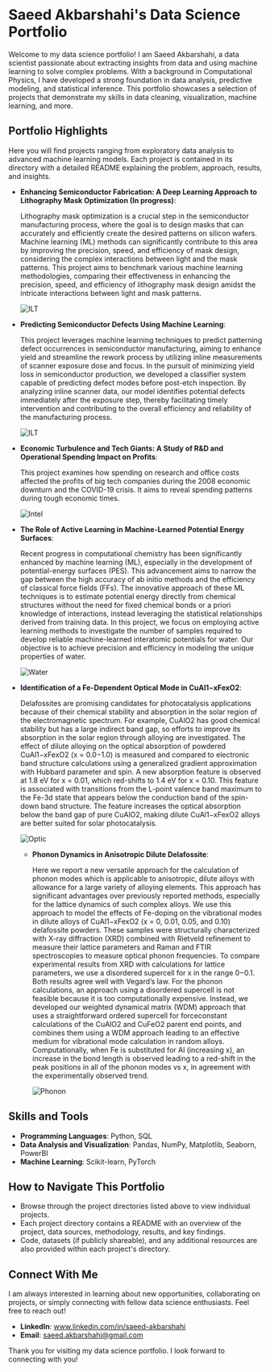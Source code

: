 # Saeed Akbarshahi's Data Science Portfolio

Welcome to my data science portfolio! I am Saeed Akbarshahi, a data scientist passionate about extracting insights from data and using machine learning to solve complex problems. With a background in Computational Physics, I have developed a strong foundation in data analysis, predictive modeling, and statistical inference. This portfolio showcases a selection of projects that demonstrate my skills in data cleaning, visualization, machine learning, and more.

## Portfolio Highlights

Here you will find projects ranging from exploratory data analysis to advanced machine learning models. Each project is contained in its directory with a detailed README explaining the problem, approach, results, and insights.
- **Enhancing Semiconductor Fabrication: A Deep Learning Approach to Lithography Mask Optimization (In progress)**:

    Lithography mask optimization is a crucial step in the semiconductor manufacturing process, where the goal is to design masks that can accurately and efficiently create the desired patterns on silicon wafers. Machine learning (ML) methods can significantly contribute to this area by improving the precision, speed, and efficiency of mask design, considering the complex interactions between light and the mask patterns. This project aims to benchmark various machine learning methodologies, comparing their effectiveness in enhancing the precision, speed, and efficiency of lithography mask design amidst the intricate interactions between light and mask patterns.
  
    ![ILT](/img/optimized_masks_comparison.png)
- **Predicting Semiconductor Defects Using Machine Learning**:
  
    This project leverages machine learning techniques to predict patterning defect occurrences in semiconductor manufacturing, aiming to enhance yield and streamline the rework process by utilizing inline measurements of scanner exposure dose and focus. In the pursuit of minimizing yield loss in semiconductor production, we developed a classifier system capable of predicting defect modes before post-etch inspection. By analyzing inline scanner data, our model identifies potential defects immediately after the exposure step, thereby facilitating timely intervention and contributing to the overall efficiency and reliability of the manufacturing process.
  
    ![ILT](/img/DecisionBoundarySVM.png)  
- **Economic Turbulence and Tech Giants: A Study of R&D and Operational Spending Impact on Profits**:

    This project examines how spending on research and office costs affected the profits of big tech companies during the 2008 economic downturn and the COVID-19 crisis. It aims to reveal spending patterns during tough economic times.
  
    ![Intel](/img/Correlation_of_R&D,MG&A_Expenses_with_Net_Income.png)

- **The Role of Active Learning in Machine-Learned Potential Energy Surfaces**:

    Recent progress in computational chemistry has been significantly enhanced by machine learning (ML), especially in the development of potential-energy surfaces (PES). This advancement aims to narrow the gap between the high accuracy of ab initio methods and the efficiency of classical force fields (FFs). The innovative approach of these ML techniques is to estimate potential energy directly from chemical structures without the need for fixed chemical bonds or a priori knowledge of interactions, instead leveraging the statistical relationships derived from training data. In this project, we focus on employing active learning methods to investigate the number of samples required to develop reliable machine-learned interatomic potentials for water. Our objective is to achieve precision and efficiency in modeling the unique properties of water.
  
    ![Water](/img/Picture1.png)    

- **Identification of a Fe-Dependent Optical Mode in CuAl1−xFexO2**:

    Delafossites are promising candidates for photocatalysis applications because of their chemical
stability and absorption in the solar region of the electromagnetic spectrum. For example, CuAlO2 has good
chemical stability but has a large indirect band gap, so efforts to improve its absorption in the solar region
through alloying are investigated. The effect of dilute alloying on the optical absorption of powdered
CuAl1−xFexO2 (x = 0.0−1.0) is measured and compared to electronic band structure calculations using a
generalized gradient approximation with Hubbard parameter and spin. A new absorption feature is observed at 1.8
eV for x = 0.01, which red-shifts to 1.4 eV for x = 0.10. This feature is associated with transitions from the L-point
valence band maximum to the Fe-3d state that appears below the conduction band of the spin-down band
structure. The feature increases the optical absorption below the band gap of pure CuAlO2, making dilute
CuAl1−xFexO2 alloys are better suited for solar photocatalysis.

    ![Optic](/img/OpticalBand.png)

  - **Phonon Dynamics in Anisotropic Dilute Delafossite**:

    Here we report a new versatile approach for the calculation of phonon modes which is applicable to anisotropic, dilute alloys with allowance for a large variety of alloying elements. This approach has significant advantages over previously reported methods, especially for the lattice dynamics of such complex alloys. We use this approach to model the effects of Fe-doping on the vibrational modes in dilute alloys of CuAl1−xFexO2 (x = 0, 0.01, 0.05, and 0.10) delafossite powders. These samples were structurally characterized with X-ray diffraction (XRD) combined with Rietveld refinement to measure their lattice parameters and Raman and FTIR spectroscopies to measure optical phonon frequencies. To compare experimental results from XRD with calculations for lattice parameters, we use a disordered supercell for x in the range 0−0.1. Both results agree well with Vegard’s law. For the phonon calculations, an approach using a disordered supercell is not feasible because it is too computationally expensive. Instead, we developed our weighted dynamical matrix (WDM) approach that uses a straightforward ordered supercell for forceconstant calculations of the CuAlO2 and CuFeO2 parent end points, and combines them using a WDM approach leading to an effective medium for vibrational mode calculation in random alloys. Computationally, when Fe is substituted for Al (increasing x), an increase in the bond length is observed leading to a red-shift in the peak positions in all of the phonon modes vs x, in
agreement with the experimentally observed trend.

    ![Phonon](/img/Phonon.png)
  
## Skills and Tools

- **Programming Languages**: Python, SQL
- **Data Analysis and Visualization**: Pandas, NumPy, Matplotlib, Seaborn, PowerBI
- **Machine Learning**: Scikit-learn, PyTorch

## How to Navigate This Portfolio

- Browse through the project directories listed above to view individual projects.
- Each project directory contains a README with an overview of the project, data sources, methodology, results, and key findings.
- Code, datasets (if publicly shareable), and any additional resources are also provided within each project's directory.

## Connect With Me

I am always interested in learning about new opportunities, collaborating on projects, or simply connecting with fellow data science enthusiasts. Feel free to reach out!

- **LinkedIn**: www.linkedin.com/in/saeed-akbarshahi
- **Email**: saeed.akbarshahi@gmail.com

Thank you for visiting my data science portfolio. I look forward to connecting with you!
